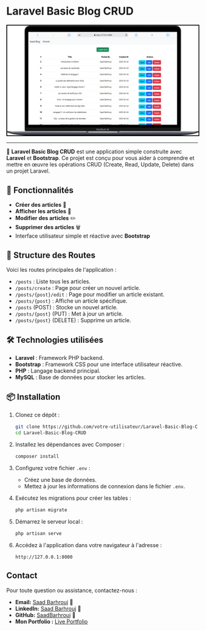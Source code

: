 # Laravel Basic Blog CRUD


<div style="text-align: center;">
    <img src="preview/1.preview.png" alt="Aperçu EnsaDocs" width="800" style="border: 2px solid #000; display: inline-block;">
   
</div>

<hr>

🚀 **Laravel Basic Blog CRUD** est une application simple construite avec **Laravel** et **Bootstrap**. Ce projet est conçu pour vous aider à comprendre et mettre en œuvre les opérations CRUD (Create, Read, Update, Delete) dans un projet Laravel.

## 🌟 Fonctionnalités
- **Créer des articles** 📝
- **Afficher les articles** 👀
- **Modifier des articles** ✏️
- **Supprimer des articles** 🗑️
- Interface utilisateur simple et réactive avec **Bootstrap**

## 📂 Structure des Routes
Voici les routes principales de l'application :
- `/posts` : Liste tous les articles.
- `/posts/create` : Page pour créer un nouvel article.
- `/posts/{post}/edit` : Page pour modifier un article existant.
- `/posts/{post}` : Affiche un article spécifique.
- `/posts` (POST) : Stocke un nouvel article.
- `/posts/{post}` (PUT) : Met à jour un article.
- `/posts/{post}` (DELETE) : Supprime un article.

## 🛠️ Technologies utilisées
- **Laravel** : Framework PHP backend.
- **Bootstrap** : Framework CSS pour une interface utilisateur réactive.
- **PHP** : Langage backend principal.
- **MySQL** : Base de données pour stocker les articles.

## 📦 Installation
1. Clonez ce dépôt :
   ```bash
   git clone https://github.com/votre-utilisateur/Laravel-Basic-Blog-CRUD.git
   cd Laravel-Basic-Blog-CRUD
   ```

2. Installez les dépendances avec Composer :
   ```bash
   composer install
   ```
3. Configurez votre fichier `.env` :
   - Créez une base de données.
   - Mettez à jour les informations de connexion dans le fichier `.env`.

4. Exécutez les migrations pour créer les tables :
   ```bash
   php artisan migrate
   ```

5. Démarrez le serveur local :
   ```bash
   php artisan serve
   ```

6. Accédez à l'application dans votre navigateur à l'adresse :
   ```
   http://127.0.0.1:8000
   ```

## Contact

Pour toute question ou assistance, contactez-nous :  

- **Email:** [Saad Barhrouj](saad.barhrouj@etu.uae.ac.ma) 📧
- **LinkedIn:** [Saad Barhrouj](https://www.linkedin.com/in/saad-barhrouj-b37270295/) 💼
- **GitHub:** [SaadBarhrouj](https://github.com/SaadBarhrouj) 🐙
- **Mon Portfolio :** [Live Portfolio](https://portfolio-saad-barhrouj.netlify.app/) 
